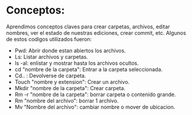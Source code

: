 # Conceptos:
Aprendimos conceptos claves para crear carpetas, archivos, editar nombres, ver el estado de nuestras ediciones, crear commit, etc. Algunos de estos codigos utilizados fueron:
- Pwd: Abrir donde estan abiertos los archivos.
- Ls: Listar archivos y carpetas.
- ls -al: enlistar y mostrar hasta los archivos ocultos.
- cd "nombre de la carpeta": Entrar a la carpeta seleccionada.
- Cd.. : Devolverse de carpeta.
- Touch "nombre y extension": Crear un archivo.
- Mkdir "nombre de la carpeta": Crear carpeta.
- Rm -r "nombre de la carpeta": borrar carpeta o contenido grande.
- Rm "nombre del archivo": borrar 1 archivo.
- Mv "Nombre del archivo": cambiar nombre o mover de ubicacion.
